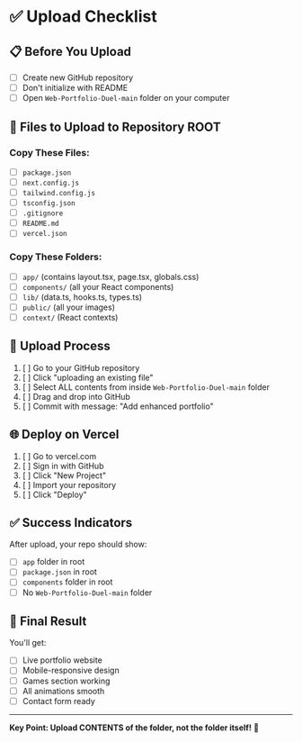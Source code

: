 # ✅ Upload Checklist

## 📋 Before You Upload

- [ ] Create new GitHub repository
- [ ] Don't initialize with README
- [ ] Open `Web-Portfolio-Duel-main` folder on your computer

## 📁 Files to Upload to Repository ROOT

### **Copy These Files:**
- [ ] `package.json`
- [ ] `next.config.js`
- [ ] `tailwind.config.js`
- [ ] `tsconfig.json`
- [ ] `.gitignore`
- [ ] `README.md`
- [ ] `vercel.json`

### **Copy These Folders:**
- [ ] `app/` (contains layout.tsx, page.tsx, globals.css)
- [ ] `components/` (all your React components)
- [ ] `lib/` (data.ts, hooks.ts, types.ts)
- [ ] `public/` (all your images)
- [ ] `context/` (React contexts)

## 🚀 Upload Process

1. [ ] Go to your GitHub repository
2. [ ] Click "uploading an existing file"
3. [ ] Select ALL contents from inside `Web-Portfolio-Duel-main` folder
4. [ ] Drag and drop into GitHub
5. [ ] Commit with message: "Add enhanced portfolio"

## 🌐 Deploy on Vercel

1. [ ] Go to vercel.com
2. [ ] Sign in with GitHub
3. [ ] Click "New Project"
4. [ ] Import your repository
5. [ ] Click "Deploy"

## ✅ Success Indicators

After upload, your repo should show:
- [ ] `app` folder in root
- [ ] `package.json` in root
- [ ] `components` folder in root
- [ ] No `Web-Portfolio-Duel-main` folder

## 🎯 Final Result

You'll get:
- [ ] Live portfolio website
- [ ] Mobile-responsive design
- [ ] Games section working
- [ ] All animations smooth
- [ ] Contact form ready

---

**Key Point: Upload CONTENTS of the folder, not the folder itself!** 📁